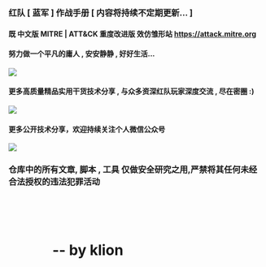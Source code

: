 ### 红队 [ 蓝军 ]  作战手册 [ 内容将持续不定期更新... ]

#### 既 中文版 MITRE | ATT&CK 重度改进版  效仿雏形站   https://attack.mitre.org
#### 努力做一个平凡的庸人 , 安安静静 , 好好生活... 

<img src="RedTeamManula.jpg" />

#### 更多高质量精品实用干货技术分享 , 与众多资深红队玩家深度交流 , 尽在密圈 :)
<img src="miquan.jpg" />

#### 更多公开技术分享，欢迎持续关注个人微信公众号
<img src="klion.jpg" />

### 仓库中的所有文章, 脚本 , 工具 仅做安全研究之用,严禁将其任何未经合法授权的违法犯罪活动

#  &nbsp;&nbsp;&nbsp;&nbsp;&nbsp;&nbsp;&nbsp;&nbsp;&nbsp;&nbsp;&nbsp;&nbsp;&nbsp;&nbsp;&nbsp;&nbsp;&nbsp;&nbsp;&nbsp;&nbsp;&nbsp;&nbsp;&nbsp;&nbsp;&nbsp;&nbsp;&nbsp;&nbsp;&nbsp;&nbsp;&nbsp;&nbsp;&nbsp;&nbsp;&nbsp;&nbsp;&nbsp;&nbsp;&nbsp;&nbsp;&nbsp;&nbsp;&nbsp;&nbsp;&nbsp;&nbsp;&nbsp;&nbsp;&nbsp;&nbsp;&nbsp;&nbsp;&nbsp;&nbsp;&nbsp;&nbsp;&nbsp;&nbsp;&nbsp;&nbsp;&nbsp;&nbsp;&nbsp;&nbsp;&nbsp;&nbsp;&nbsp;&nbsp;&nbsp;&nbsp;&nbsp;&nbsp;&nbsp;&nbsp;&nbsp;&nbsp;&nbsp;&nbsp;&nbsp;&nbsp;&nbsp;&nbsp;&nbsp;&nbsp;&nbsp;&nbsp;&nbsp;&nbsp;&nbsp;&nbsp;&nbsp;&nbsp;&nbsp;&nbsp;&nbsp;&nbsp;&nbsp;&nbsp;&nbsp;&nbsp;&nbsp;&nbsp;&nbsp;&nbsp;&nbsp;&nbsp;&nbsp;&nbsp;&nbsp;&nbsp;&nbsp;&nbsp;&nbsp;&nbsp;&nbsp;&nbsp;&nbsp;&nbsp;&nbsp;&nbsp;&nbsp;&nbsp;&nbsp;&nbsp;&nbsp;&nbsp;&nbsp;&nbsp;&nbsp;&nbsp;&nbsp;&nbsp;&nbsp;&nbsp;&nbsp;&nbsp;&nbsp;&nbsp;&nbsp;&nbsp;&nbsp;&nbsp;&nbsp;&nbsp;&nbsp;&nbsp;&nbsp;&nbsp;&nbsp;&nbsp;&nbsp;&nbsp;&nbsp;&nbsp;&nbsp;&nbsp;&nbsp;&nbsp;&nbsp;&nbsp;&nbsp;&nbsp;&nbsp;&nbsp;&nbsp;-- by klion

